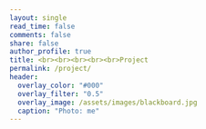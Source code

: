 ```yaml
---
layout: single
read_time: false
comments: false
share: false
author_profile: true
title: <br><br><br><br><br>Project
permalink: /project/
header:
  overlay_color: "#000"
  overlay_filter: "0.5"
  overlay_image: /assets/images/blackboard.jpg
  caption: "Photo: me"
---
```


<style>
.one-project{
    
}
</style>

<!--
# Image Segmentation



<div class="one-project" align="center">
<a href="https://github.com/dongzhuoyao/tensorpack/tree/deeplab/examples/Deeplab" target="_blank" rel="image segmentation" class="one-project">
<img src="/assets/images/zuerich00.jpg" width="70%">
</a>
</div>
<br>
some <a href="https://github.com/dongzhuoyao/tensorpack/tree/deeplab/examples/Deeplab" target="_blank">experiments</a> based on PascalVOC and Cityscapes


# mxnetgo

<a href="https://github.com/dongzhuoyao/mxnetgo" target="_blank">mxnetgo</a>: a simple scaffold of MXNet, easy to customize, extremely boosting your research. 

* a very good starter for research, all you need modify most is the network structure.
* reproducible, every experiment can produce the same result as the paper indicated.

# Human Pose Estimation

<div class="one-project" align="center">
<img src="/assets/images/pose.jpg" width="70%">
</div>
<br>
<a href="/note/pose-estimation.pdf"  target="_blank">related paper</a>, <a href="https://github.com/dongzhuoyao/tensorpack/tree/deeplab/examples/Hourglass"  target="_blank">code</a>


# XiaoYouChou: a Blockchain application on charity

<a href="http://www.xiaoyouchou.cn"  target="_blank">http://www.xiaoyouchou.cn</a>

* a project that make the charity donation as pure as water flow via blockchain technology.
* it includes server-side(php), web-side(php), wechat-side(javascript).


> <small>
    2017.11.3<br>
    Network Compresssion<br>
    (<a href="/note/compress-network.pdf"  target="_blank" style="color:gray">.pdf</a>)
</small>

> <small>
    2017.10.3<br>
    Large Kernel Matters<br>
    (<a href="/note/largeKernelMatters.pdf"  target="_blank" style="color:gray">.pdf</a>)
</small>


> <small>
    2017.6.19<br>
    Training Neural Networks Without Gradients: A Scalable ADMM Approach<br>
    (<a href="/note/admm_nn.pdf"  target="_blank" style="color:gray">.pdf</a>)
</small>
-->


